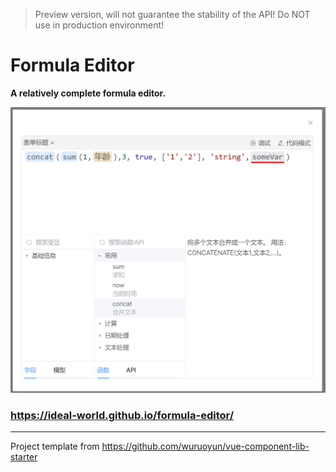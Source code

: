 > Preview version, will not guarantee the stability of the API! Do NOT use in production environment!

# Formula Editor

**A relatively complete formula editor.**

![demo.png](demo.png)

### https://ideal-world.github.io/formula-editor/

---
Project template from https://github.com/wuruoyun/vue-component-lib-starter
